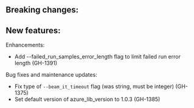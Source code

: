 Breaking changes:
-

New features:
-

Enhancements:
- Add --failed_run_samples_error_length flag to limit failed run error length (GH-1391)

Bug fixes and maintenance updates:
- Fix type of `--beam_it_timeout` flag (was string, must be integer) (GH-1375)
- Set default version of azure_lib_version to 1.0.3 (GH-1385)
